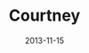 ---
layout: media
category: media
title: "Courtney"
date: 2013-11-15
description: ""
video: "https://s3.amazonaws.com/crossroadsvideomessages/kingdon_come_wk5_intv_courtney.mp4"
video-poster: "http://s3.amazonaws.com/crossroads-media/images/legacy/content/ki_courtney_still.png"
---